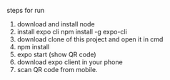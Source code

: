 steps for run

1) download and install node
2) install expo cli  npm install -g expo-cli
3) download clone of this project and open it in cmd
4) npm install 
5) expo start   (show QR code)
6) download expo client in your phone
7) scan QR code from mobile.
